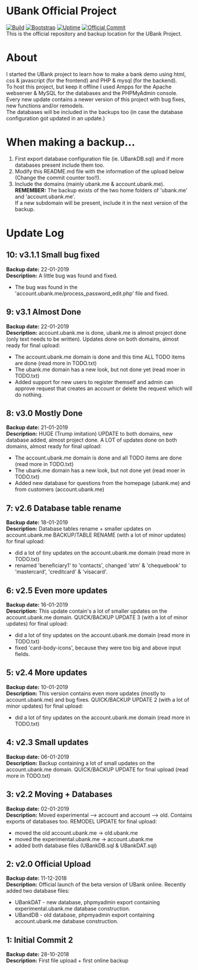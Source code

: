 # UBank Official Project 

[![Build](https://img.shields.io/badge/build-passing-brightgreen.svg)](http://192.168.1.68/websites/ubank)
[![Bootstrap](https://img.shields.io/badge/Bootstrap_version-updateable-orange.svg)](https://getbootstrap.com)
[![Uptime](https://img.shields.io/badge/Uptime-custom-lightgray.svg)](http://192.168.1.68/websites/ubank)
[![Official Commit](https://img.shields.io/badge/Commit_count-11-blue.svg)](http://192.168.1.68/websites/ubank/commits/master)<br>
This is the official repository and backup location for the UBank Project.
# About
I started the UBank project to learn how to make a bank demo using html, css & javascript (for the frontend) and PHP & mysql (for the backend).<br>
To host this project, but keep it offline I used Ampps for the Apache webserver & MySQL for the databases and the PHPMyAdmin console.<br>
Every new update contains a newer version of this project with bug fixes, new functions and/or remodels.<br>
The databases will be included in the backups too (in case the database configuration got updated in an update.)

# When making a backup...
1. First export database configuration file (ie. UBankDB.sql) and if more databases present include them too.
2. Modify this README.md file with the information of the upload below (Change the commit counter too!!).
3. Include the domains (mainly ubank.me & account.ubank.me).<br>
<b>REMEMBER:</b> The backup exists of the two home folders of 'ubank.me' and 'account.ubank.me'. <br>If a new
subdomain will be present, include it in the next version of the backup.

# Update Log

## 10: v3.1.1 Small bug fixed
<b>Backup date:</b> 22-01-2019<br>
<b>Description:</b> A little bug was found and fixed.
- The bug was found in the 'account.ubank.me/process_password_edit.php' file and fixed.

## 9: v3.1 Almost Done
<b>Backup date:</b> 22-01-2019<br>
<b>Description:</b> account.ubank.me is done, ubank.me is almost project done (only text needs to be written).
Updates done on both domains, almost ready for final upload:
- The account.ubank.me domain is done and this time ALL TODO items are done (read more in TODO.txt)
- The ubank.me domain has a new look, but not done yet (read moer in TODO.txt)
- Added support for new users to register themself and admin can approve request that creates an account or
	delete the request which will do nothing.

## 8: v3.0 Mostly Done
<b>Backup date:</b> 21-01-2019<br>
<b>Description:</b> HUGE (Trump imitation) UPDATE to both domains, new database added, almost project done.
A LOT of updates done on both domains, almost ready for final upload:
- The account.ubank.me domain is done and all TODO items are done (read more in TODO.txt)
- The ubank.me domain has a new look, but not done yet (read moer in TODO.txt)
- Added new database for questions from the homepage (ubank.me) and from customers (account.ubank.me)

## 7: v2.6 Database table rename
<b>Backup date:</b> 18-01-2019<br>
<b>Description:</b> Database tables rename + smaller updates on account.ubank.me
BACKUP/TABLE RENAME (with a lot of minor updates) for final upload:
- did a lot of tiny updates on the account.ubank.me domain (read more in TODO.txt)
- renamed 'beneficiary1' to 'contacts', changed 'atm' & 'chequebook' to 'mastercard', 'creditcard' & 'visacard'.

## 6: v2.5 Even more updates
<b>Backup date:</b> 16-01-2019<br>
<b>Description:</b> This update contain's a lot of smaller updates on the account.ubank.me domain.
QUICK/BACKUP UPDATE 3 (with a lot of minor updates) for final upload:
- did a lot of tiny updates on the account.ubank.me domain (read more in TODO.txt)
- fixed 'card-body-icons', because they were too big and above input fields.

## 5: v2.4 More updates
<b>Backup date:</b> 10-01-2019<br>
<b>Description:</b> This version contains even more updates (mostly to account.ubank.me) and bug fixes.
QUICK/BACKUP UPDATE 2 (with a lot of minor updates) for final upload:
- did a lot of tiny updates on the account.ubank.me domain (read more in TODO.txt)

## 4: v2.3 Small updates
<b>Backup date:</b> 06-01-2019<br>
<b>Description:</b> Backup containing a lot of small updates on the account.ubank.me domain.
QUICK/BACKUP UPDATE for final upload (read more in TODO.txt)

## 3: v2.2 Moving + Databases
<b>Backup date:</b> 02-01-2019<br>
<b>Description:</b> Moved experimental --> account and account --> old. Contains exports of databases too.
REMODEL UPDATE for final upload:
- moved the old account.ubank.me -> old.ubank.me
- moved the experimental.ubank.me -> account.ubank.me
- added both database files (UBankDB.sql & UBankDAT.sql)

## 2: v2.0 Official Upload
<b>Backup date:</b> 11-12-2018<br>
<b>Description:</b> Official launch of the beta version of UBank online.
Recently added two database files:
- UBankDAT - new database, phpmyadmin export containing experimental.ubank.me database construction.
- UBandDB - old database, phpmyadmin export containing account.ubank.me database construction.

## 1: Initial Commit 2
<b>Backup date:</b> 28-10-2018<br>
<b>Description:</b> First file upload + first online backup